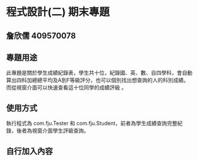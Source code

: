 # 程式設計(二) 期末專題
## 詹欣儒 409570078 

## 專題用途
 此專題是關於學生成績紀錄表，學生共十位，紀錄國、英、數、自四學科，會自動算出四科加總總平均及A到F等級評分，也可以個別找出想查詢的人的科別成績。而從視窗介面可以快速查看這十位同學的成績評級
。
## 使用方式
 執行程式為 com.fju.Tester 和 com.fju.Student，前者為學生成績查詢完整紀錄，後者為視窗介面學生評級查詢。

## 自行加入內容
